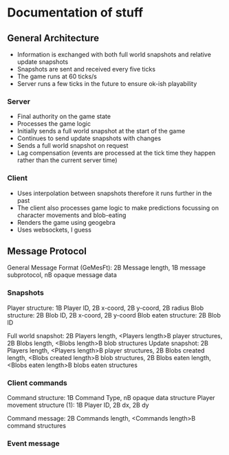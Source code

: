 # Documentation of stuff

## General Architecture
- Information is exchanged with both full world snapshots and relative update snapshots
- Snapshots are sent and received every five ticks
- The game runs at 60 ticks/s
- Server runs a few ticks in the future to ensure ok-ish playability

### Server
- Final authority on the game state
- Processes the game logic
- Initially sends a full world snapshot at the start of the game
- Continues to send update snapshots with changes
- Sends a full world snapshot on request
- Lag compensation (events are processed at the tick time they happen rather than the current server time)

### Client
- Uses interpolation between snapshots therefore it runs further in the past
- The client also processes game logic to make predictions focussing on character movements and blob-eating
- Renders the game using geogebra
- Uses websockets, I guess

## Message Protocol
General Message Format (GeMesFt): 2B Message length, 1B message subprotocol, nB opaque message data
### Snapshots
Player structure:	1B Player ID, 2B x-coord, 2B y-coord, 2B radius
Blob structure:		2B Blob ID, 2B x-coord, 2B y-coord
Blob eaten structure: 2B Blob ID

Full world snapshot: 2B Players length, \<Players length\>B player structures, 2B Blobs length, \<Blobs length\>B blob structures
Update snapshot:	2B Players length, \<Players length\>B player structures, 2B Blobs created length, \<Blobs created length\>B blob structures, 2B Blobs eaten length, \<Blobs eaten length\>B blobs eaten structures

### Client commands
Command structure: 1B Command Type, nB opaque data structure 
Player movement structure (1): 1B Player ID, 2B dx, 2B dy

Command message: 2B Commands length, \<Commands length\>B command structures

### Event message
